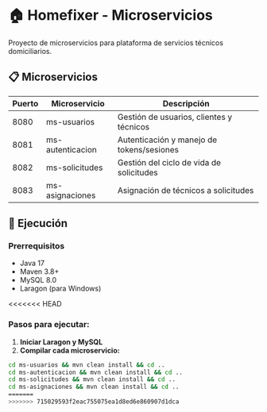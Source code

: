 # 🏠 Homefixer - Microservicios

Proyecto de microservicios para plataforma de servicios técnicos domiciliarios.

## 📋 Microservicios

| Puerto | Microservicio | Descripción |
|--------|---------------|-------------|
| 8080 | ms-usuarios | Gestión de usuarios, clientes y técnicos |
| 8081 | ms-autenticacion | Autenticación y manejo de tokens/sesiones |
| 8082 | ms-solicitudes | Gestión del ciclo de vida de solicitudes |
| 8083 | ms-asignaciones | Asignación de técnicos a solicitudes |

## 🚀 Ejecución

### Prerrequisitos
- Java 17
- Maven 3.8+
- MySQL 8.0
- Laragon (para Windows)

<<<<<<< HEAD
### Pasos para ejecutar:

1. **Iniciar Laragon y MySQL**
2. **Compilar cada microservicio:**
```bash
cd ms-usuarios && mvn clean install && cd ..
cd ms-autenticacion && mvn clean install && cd ..
cd ms-solicitudes && mvn clean install && cd ..
cd ms-asignaciones && mvn clean install && cd ..
=======
>>>>>>> 715029593f2eac755075ea1d8ed6e860907d1dca
